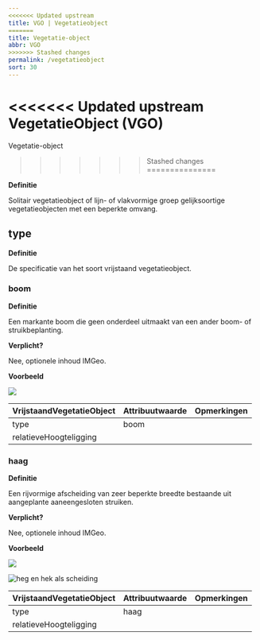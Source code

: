 ```yaml
---
<<<<<<< Updated upstream
title: VGO | Vegetatieobject
=======
title: Vegetatie-object
abbr: VGO
>>>>>>> Stashed changes
permalink: /vegetatieobject
sort: 30
---
```


<<<<<<< Updated upstream
VegetatieObject (VGO)
=======
Vegetatie-object
>>>>>>> Stashed changes
===============

**Definitie**

Solitair vegetatieobject of lijn- of vlakvormige groep gelijksoortige
vegetatieobjecten met een beperkte omvang.

type
----

**Definitie**

De specificatie van het soort vrijstaand vegetatieobject.

### boom

**Definitie**

Een markante boom die geen onderdeel uitmaakt van een ander boom- of
struikbeplanting.

**Verplicht?**

Nee, optionele inhoud IMGeo.

**Voorbeeld**

![](media/c4b1128faa047cca5b2f46afca82b48e.jpg)

| **VrijstaandVegetatieObject** | **Attribuutwaarde** | **Opmerkingen** |
|-------------------------------|---------------------|-----------------|
| type                          | boom                |                 |
| relatieveHoogteligging        |                     |                 |

### haag

**Definitie**

Een rijvormige afscheiding van zeer beperkte breedte bestaande uit aangeplante
aaneengesloten struiken.

**Verplicht?**

Nee, optionele inhoud IMGeo.

**Voorbeeld**

![](media/3e3c7e52ebc8f3ef176405e90e4984f5.jpg)

![heg en hek als scheiding](media/dc4a076a9b1e414ff83099cc1fdd1970.jpg)

| **VrijstaandVegetatieObject** | **Attribuutwaarde** | **Opmerkingen** |
|-------------------------------|---------------------|-----------------|
| type                          | haag                |                 |
| relatieveHoogteligging        |                     |                 |
